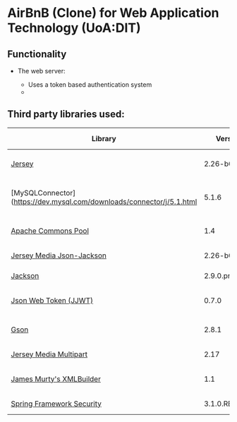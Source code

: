 <h1>AirBnB (Clone) for Web Application Technology (UoA:DIT)</h1>
<h2>Functionality</h2>
<ul>
	<li>The web server:</li>	
	<ul>
		<li>Uses a token based authentication system</li>
    		<li></li>
	</ul>
    
    
    
    
    
</ul>

<h2>Third party libraries used:</h2>

|Library|Version | Usage|Extra comments|
|------|-----|-----|------|
|[Jersey](http://jersey.github.io/)|2.26-b09|The JAX-RS implementation of choice | |
|[MySQLConnector](https://dev.mysql.com/downloads/connector/j/5.1.html|5.1.6|Connection with the MySQL Database| |
|[Apache Commons Pool](https://commons.apache.org/proper/commons-pool/)|1.4|Database Connection Pooling| Used instead of a JPA implementation| |
|[Jersey Media Json-Jackson](http://jersey.github.io)|2.26-b07|Json Writer for jersey| |
|[Jackson](https://github.com/FasterXML/jackson)|2.9.0.pr4|Java JSON support| |
|[Json Web Token (JJWT)](https://jwt.io/)|0.7.0| Web Token Generator - Validator| |
|[Gson](https://sites.google.com/site/gson/)|2.8.1|Google's JSON to POJO converter| |
|[Jersey Media Multipart](jersey.github.io)|2.17|Picture Uploads| |
| [James Murty's XMLBuilder](http://jamesmurty.com/2008/12/14/xmlbuilder-easily-build-xml-docs-in-java/)| 1.1 | Raw export of the database to XML| |
|[Spring Framework Security](https://projects.spring.io/spring-security/)| 3.1.0.RELEASE | Password hashing |